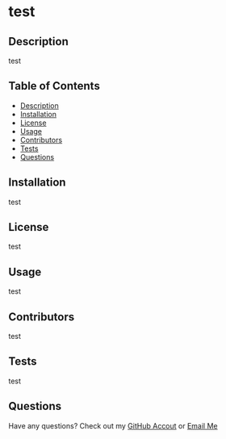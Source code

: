 
# test

## Description 
test

## Table of Contents
- [Description](#description)
- [Installation](#installation)
- [License](#license)
- [Usage](#usage)
- [Contributors](#contributors)
- [Tests](#tests)
- [Questions](#questions)

## Installation 
test

## License
test

## Usage
test

## Contributors 
test

## Tests 
test

## Questions
Have any questions? Check out my [GitHub Accout](https://github.com/ashleyviola) 
or [Email Me](mailto:ashleyrogg@gmail.com)
